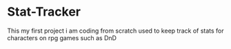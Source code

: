# Stat-Tracker
This my first project i am coding from scratch used to keep track of stats for characters on rpg games such as DnD

